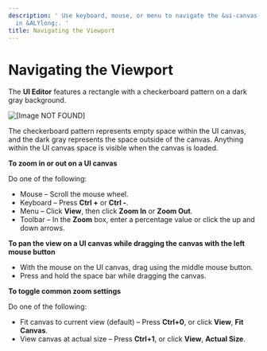 ```yaml
---
description: ' Use keyboard, mouse, or menu to navigate the &ui-canvas-editor; viewport
  in &ALYlong;. '
title: Navigating the Viewport
---
```

# Navigating the Viewport<a name="ui-editor-navigating-viewport"></a>

The **UI Editor** features a rectangle with a checkerboard pattern on a dark gray background\.

![\[Image NOT FOUND\]](/images/userguide/game_ui_editor/ui-checkerboard.png)

The checkerboard pattern represents empty space within the UI canvas, and the dark gray represents the space outside of the canvas\. Anything within the UI canvas space is visible when the canvas is loaded\.

**To zoom in or out on a UI canvas**

Do one of the following:
+ Mouse – Scroll the mouse wheel\.
+ Keyboard – Press **Ctrl \+** or **Ctrl \-**\.
+ Menu – Click **View**, then click **Zoom In** or **Zoom Out**\.
+ Toolbar – In the **Zoom** box, enter a percentage value or click the up and down arrows\.

**To pan the view on a UI canvas while dragging the canvas with the left mouse button**
+ With the mouse on the UI canvas, drag using the middle mouse button\.
+ Press and hold the space bar while dragging the canvas\.

**To toggle common zoom settings**

Do one of the following:
+ Fit canvas to current view \(default\) – Press **Ctrl\+0**, or click **View**, **Fit Canvas**\.
+ View canvas at actual size – Press **Ctrl\+1**, or click **View**, **Actual Size**\.